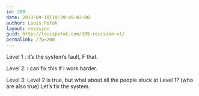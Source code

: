 ```yaml
---
id: 200
date: 2013-09-18T19:39:49-07:00
author: Louis Potok
layout: revision
guid: http://louispotok.com/199-revision-v1/
permalink: /?p=200
---
```

Level 1 : it&#8217;s the system&#8217;s fault, F that.

Level 2: I can fix this if I work harder.

Level 3: Level 2 is true, but what about all the people stuck at Level 1? (who are also true) Let&#8217;s fix the system.
